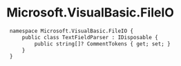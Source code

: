 # Microsoft.VisualBasic.FileIO

``` diff
 namespace Microsoft.VisualBasic.FileIO {
     public class TextFieldParser : IDisposable {
         public string[]? CommentTokens { get; set; }
     }
 }
```

